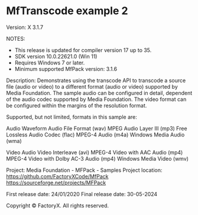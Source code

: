 # MfTranscode example 2
Version: X 3.1.7

NOTES: 
 - This release is updated for compiler version 17 up to 35.
 - SDK version 10.0.22621.0 (Win 11)
 - Requires Windows 7 or later.
 - Minimum supported MfPack version: 3.1.6

Description:
Demonstrates using the transcode API to transcode a source file (audio or video) to
a different format (audio or video) supported by Media Foundation.
The sample audio can be configured in detail, dependent of the audio codec supported by Media Foundation.
The video format can be configured within the margins of the resolution format.

Supported, but not limited, formats in this sample are:

Audio
  Waveform Audio File Format (wav)
  MPEG Audio Layer III (mp3)
  Free Lossless Audio Codec (flac)
  MPEG-4 Audio (m4a)
  Windows Media Audio (wma)

Video
  Audio Video Interleave (avi)
  MPEG-4 Video with AAC Audio (mp4)
  MPEG-4 Video with Dolby AC-3 Audio (mp4)
  Windows Media Video (wmv)


Project: Media Foundation - MFPack - Samples
Project location: https://github.com/FactoryXCode/MfPack
                  https://sourceforge.net/projects/MFPack

First release date: 24/01/2020
Final release date: 30-05-2024

Copyright © FactoryX. All rights reserved.